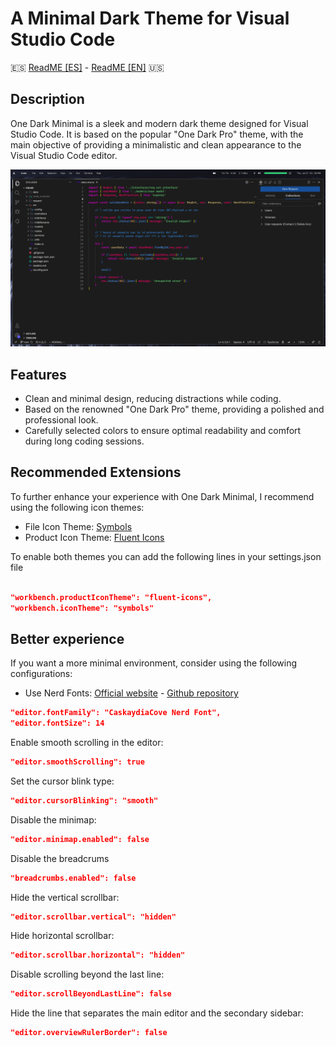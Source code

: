 
# A Minimal Dark Theme for Visual Studio Code

🇪🇸 [ReadME [ES]](./README[ES].md)   -   [ReadME [EN]](./README.md) 🇺🇸  

## Description

One Dark Minimal is a sleek and modern dark theme designed for Visual Studio Code. It is based on the popular "One Dark Pro" theme, with the main objective of providing a minimalistic and clean appearance to the Visual Studio Code editor.

![One Dark Minimal Preview](https://raw.githubusercontent.com/MrRevillod/OneDarkMinimal/main/img/preview.png)

## Features

- Clean and minimal design, reducing distractions while coding.
- Based on the renowned "One Dark Pro" theme, providing a polished and professional look.
- Carefully selected colors to ensure optimal readability and comfort during long coding sessions.


## Recommended Extensions

To further enhance your experience with One Dark Minimal, I recommend using the following icon themes:

- File Icon Theme: [Symbols](https://github.com/miguelsolorio/vscode-symbols)
- Product Icon Theme: [Fluent Icons](https://github.com/miguelsolorio/vscode-fluent-icons)

To enable both themes you can add the following lines in your settings.json file

``` json

"workbench.productIconTheme": "fluent-icons",
"workbench.iconTheme": "symbols"

```

## Better experience

If you want a more minimal environment, consider using the following configurations:

- Use Nerd Fonts: [Official website](https://www.nerdfonts.com/) - [Github repository](https://github.com/ryanoasis/nerd-fonts)

``` json
"editor.fontFamily": "CaskaydiaCove Nerd Font",
"editor.fontSize": 14
```

Enable smooth scrolling in the editor:

``` json
"editor.smoothScrolling": true
```

Set the cursor blink type:

``` json
"editor.cursorBlinking": "smooth"
```

Disable the minimap:

``` json
"editor.minimap.enabled": false
```

Disable the breadcrums

``` json
"breadcrumbs.enabled": false
```

Hide the vertical scrollbar:

``` json
"editor.scrollbar.vertical": "hidden"
```

Hide horizontal scrollbar:

``` json
"editor.scrollbar.horizontal": "hidden"

```
Disable scrolling beyond the last line:

```json
"editor.scrollBeyondLastLine": false
```

Hide the line that separates the main editor and the secondary sidebar:

``` json
"editor.overviewRulerBorder": false
```

